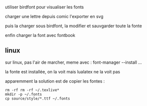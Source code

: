 utiliser birdfont pour visualiser les fonts

charger une lettre depuis comic
l'exporter en svg

puis la charger sous birdfont, la modifier et sauvgarder 
toute la fonte

enfin charger la font avec fontbook

linux
-----
sur linux, pas l'air de marcher, meme avec :
    font-manager --install ...

la fonte est installée, on la voit mais lualatex ne la voit pas

apparemment la solution est de copier les fontes :

    rm -rf rm -rf ~/.texlive*
    mkdir -p ~/.fonts
    cp source/style/*.ttf ~/.fonts


